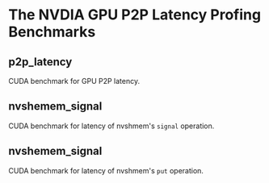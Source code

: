 # The NVDIA GPU P2P Latency Profing Benchmarks

## p2p_latency
CUDA benchmark for GPU P2P latency.

## nvshemem_signal
CUDA benchmark for latency of nvshmem's `signal` operation.

## nvshemem_signal
CUDA benchmark for latency of nvshmem's `put` operation.